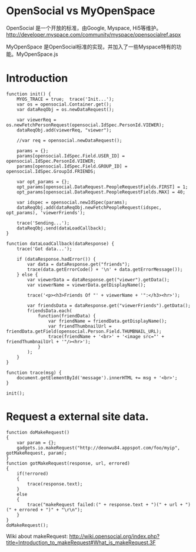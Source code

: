 # OpenSocial vs MyOpenSpace #

OpenSocial 是一个开放的标准，由Google, Myspace, Hi5等维护。http://developer.myspace.com/community/myspace/opensocialref.aspx

MyOpenSpace 是OpenSocial标准的实现，并加入了一些Myspace特有的功能。MyOpenSpace.js


# Introduction #

```
function init() {
    MYOS_TRACE = true;  trace('Init...');
    var os = opensocial.Container.get();
    var dataReqObj = os.newDataRequest();
 
    var viewerReq = os.newFetchPersonRequest(opensocial.IdSpec.PersonId.VIEWER);
    dataReqObj.add(viewerReq, "viewer");
	
    //var req = opensocial.newDataRequest();
   
    params = {};
    params[opensocial.IdSpec.Field.USER_ID] = opensocial.IdSpec.PersonId.VIEWER;
    params[opensocial.IdSpec.Field.GROUP_ID] = opensocial.IdSpec.GroupId.FRIENDS;

    var opt_params = {};
    opt_params[opensocial.DataRequest.PeopleRequestFields.FIRST] = 1;
    opt_params[opensocial.DataRequest.PeopleRequestFields.MAX] = 40;

    var idspec = opensocial.newIdSpec(params);
    dataReqObj.add(dataReqObj.newFetchPeopleRequest(idspec, opt_params), 'viewerFriends');
	
    trace('Sending...');
    dataReqObj.send(dataLoadCallback);
}
 
function dataLoadCallback(dataResponse) {
    trace('Got data...');
	
    if (dataResponse.hadError()) {
        var data = dataResponse.get("friends");
        trace(data.getErrorCode() + '\n' + data.getErrorMessage());
    } else {
        var viewerData = dataResponse.get("viewer").getData();
        var viewerName = viewerData.getDisplayName();
 
        trace('<p><h3>Friends Of "' + viewerName + '":</h3><hr>');
 
        var friendsData = dataResponse.get("viewerFriends").getData();
        friendsData.each(
	        function(friendData) {
	            var friendName = friendData.getDisplayName();
	            var friendThumbnailUrl = friendData.getField(opensocial.Person.Field.THUMBNAIL_URL);
	            trace(friendName + '<br>' + '<image src="' + friendThumbnailUrl + '"/><hr>');
	        }
        );
    }
}
 
function trace(msg) {
    document.getElementById('message').innerHTML += msg + '<br>';
}
 
init();
```


# Request a external site data. #
```
function doMakeRequest()
{
    var param = {};
    gadgets.io.makeRequest("http://deonwu84.appspot.com/foo/myip", gotMakeRequest, param);
}
function gotMakeRequest(response, url, errored)
{
    if(!errored)
    {
		trace(response.text);
    }
    else
    {
		trace("makeRequest failed:(" + response.text + ")(" + url + ")(" + errored + ")" + "\r\n");
    }
}
doMakeRequest();
```
Wiki about makeRequest:
http://wiki.opensocial.org/index.php?title=Introduction_to_makeRequest#What_is_makeRequest.3F